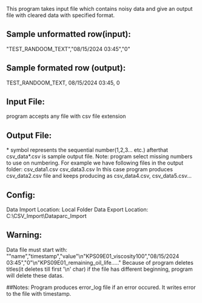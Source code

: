 This program takes input file which contains noisy data and give an output file with cleared data with specified format.

## Sample unformatted row(input):
\"TEST_RANDOOM_TEXT\",\"08/15/2024 03:45\",\"0\"
## Sample formated row (output): 
TEST_RANDOOM_TEXT, 08/15/2024 03:45, 0

## Input File:
program accepts any file with csv file extension
## Output File:
\* symbol represents the sequential number(1,2,3... etc.) afterthat csv_data*.csv is sample output file.
Note: program select missing numbers to use on numbering. For example we have following files in the output folder:
csv_data1.csv
csv_data3.csv
In this case program produces csv_data2.csv file and keeps producing as csv_data4.csv, csv_data5.csv... 

## Config:
Data Import Location: Local Folder
Data Export Location: C:\CSV_Import\Dataparc_Import

## Warning:
Data file must start with:
 "\"name\",\"timestamp\",\"value\"\n\"KPS09E01_viscosity100\",\"08/15/2024 03:45\",\"0\"\n\"KPS09E01_remaining_oil_life\....."
Because of program deletes titles(it deletes till first '\n' char) if the file has different beginning, program will delete these datas.

##Notes:
Program produces error_log file if an error occured. It writes error to the file with timestamp.
